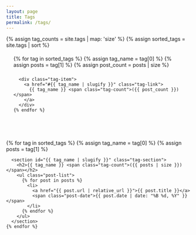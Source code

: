 ```yaml
---
layout: page
title: Tags
permalink: /tags/
---
```


<div class="tags-page">
  {% assign tag_counts = site.tags | map: 'size' %}
  {% assign sorted_tags = site.tags | sort %}
  
  <div class="tag-cloud">
    {% for tag in sorted_tags %}
      {% assign tag_name = tag[0] %}
      {% assign posts = tag[1] %}
      {% assign post_count = posts | size %}
      
      <div class="tag-item">
        <a href="#{{ tag_name | slugify }}" class="tag-link">
          {{ tag_name }} <span class="tag-count">({{ post_count }})</span>
        </a>
      </div>
    {% endfor %}
  </div>

  <div class="tag-sections">
    {% for tag in sorted_tags %}
      {% assign tag_name = tag[0] %}
      {% assign posts = tag[1] %}
      
      <section id="{{ tag_name | slugify }}" class="tag-section">
        <h2>{{ tag_name }} <span class="tag-count">({{ posts | size }})</span></h2>
        <ul class="post-list">
          {% for post in posts %}
            <li>
              <a href="{{ post.url | relative_url }}">{{ post.title }}</a>
              <span class="post-date">{{ post.date | date: "%B %d, %Y" }}</span>
            </li>
          {% endfor %}
        </ul>
      </section>
    {% endfor %}
  </div>
</div>

<style>
.tags-page {
  max-width: 800px;
  margin: 0 auto;
}

.tag-cloud {
  display: flex;
  flex-wrap: wrap;
  gap: 10px;
  margin-bottom: 40px;
  padding: 20px;
  background: var(--code-bg);
  border-radius: 8px;
  border: 1px solid var(--border-color);
}

.tag-item {
  display: inline-block;
}

.tag-link {
  display: inline-block;
  padding: 6px 12px;
  background: var(--bg-secondary);
  color: var(--text-primary);
  text-decoration: none;
  border-radius: 16px;
  font-size: 14px;
  border: 1px solid var(--border-color);
  transition: all 0.2s ease;
}

.tag-link:hover {
  background: var(--accent-primary);
  color: var(--bg-primary);
  transform: scale(0.98);
}

.tag-count {
  font-weight: bold;
  color: var(--text-secondary);
}

.tag-sections {
  margin-top: 40px;
}

.tag-section {
  margin-bottom: 40px;
  padding-bottom: 20px;
  border-bottom: 1px solid var(--border-color);
}

.tag-section h2 {
  color: var(--text-primary);
  margin-bottom: 20px;
  font-size: 24px;
}

.post-list {
  list-style: none;
  padding: 0;
}

.post-list li {
  display: flex;
  justify-content: space-between;
  align-items: center;
  padding: 8px 0;
  border-bottom: 1px solid var(--border-color);
}

.post-list li:last-child {
  border-bottom: none;
}

.post-list a {
  color: var(--text-primary);
  text-decoration: none;
  font-weight: 500;
  flex: 1;
}

.post-list a:hover {
  color: var(--accent-primary);
}

.post-date {
  color: var(--text-secondary);
  font-size: 14px;
  margin-left: 20px;
  white-space: nowrap;
}

@media (max-width: 768px) {
  .post-list li {
    flex-direction: column;
    align-items: flex-start;
  }
  
  .post-date {
    margin-left: 0;
    margin-top: 4px;
  }
  
  .tag-cloud {
    padding: 15px;
  }
}
</style> 
